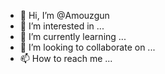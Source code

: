 - 👋 Hi, I’m @Amouzgun
- 👀 I’m interested in ...
- 🌱 I’m currently learning ...
- 💞️ I’m looking to collaborate on ...
- 📫 How to reach me ...

<!---
Amouzgun/Amouzgun is a ✨ special ✨ repository because its `README.md` (this file) appears on your GitHub profile.
You can click the Preview link to take a look at your changes.
--->
